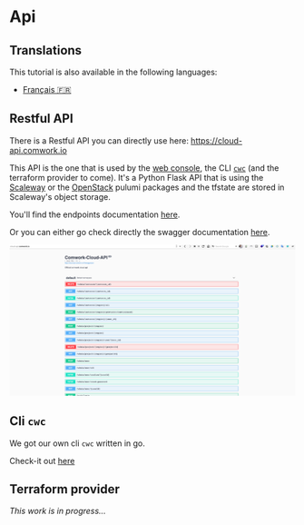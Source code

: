 # Api

## Translations

This tutorial is also available in the following languages:
* [Français 🇫🇷](../translations/fr/api/README.md)

## Restful API

There is a Restful API you can directly use here: https://cloud-api.comwork.io

This API is the one that is used by the [web console](../console/README.md), the CLI [`cwc`](../cli/README.md) (and the terraform provider to come). It's a Python Flask API that is using the [Scaleway](https://www.pulumi.com/registry/packages/scaleway/) or the [OpenStack](https://www.pulumi.com/registry/packages/openstack/) pulumi packages and the tfstate are stored in Scaleway's object storage.

You'll find the endpoints documentation [here](./restful_api.md).

Or you can either go check directly the swagger documentation [here](https://cloud-api.comwork.io).

![swagger](../../img/swagger.png)

## Cli `cwc`

We got our own cli `cwc` written in go.

Check-it out [here](../cli/README.md)

## Terraform provider

_This work is in progress..._
